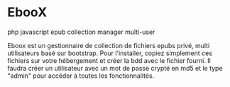 # EbooX
php javascript epub collection manager multi-user

Eboox est un gestionnaire de collection de fichiers epubs privé, multi utilisateurs basé sur bootstrap.
Pour l'installer, copiez simplement ces fichiers sur votre hébergement et créer la bdd avec le fichier fourni.
Il faudra créer un utilisateur avec un mot de passe crypté en md5 et le type "admin" pour accéder à toutes les fonctionnalités.
